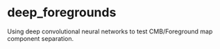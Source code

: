 # deep_foregrounds
Using deep convolutional neural networks to test CMB/Foreground map component separation.
